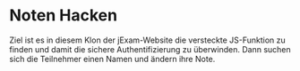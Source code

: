 # Noten Hacken

Ziel ist es in diesem Klon der jExam-Website die versteckte JS-Funktion zu finden und damit die sichere Authentifizierung zu überwinden. Dann suchen sich die Teilnehmer einen Namen und ändern ihre Note.
